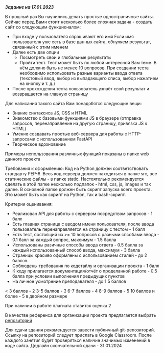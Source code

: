 **_Задание на 17.01.2023_**

В прошлый раз Вы научились делать простые одностраничные сайты. Сейчас перед Вами стоит несколько более сложная задача - создать сайт со следующим функционалом:

- При входе у пользователя спрашивают его имя
  Если имя пользователя уже есть в базе данных сайта, обнуляем результат, связанный с этим именем
- Далее есть две опции
  - Посмотреть свои и глобальные результаты
  - Пройти тест. Тест может быть по любой интересной Вам теме. В нём должно быть не менее 10 вопросов. При создании теста необходимо использовать разные варианты ввода ответа (текстовый ввод, выбор из выпадающего списа, выбор нажатием на кнопку и т. д.)
- После прохождения теста пользователь узнаёт свой результат и возвращается на главную страницу

Для написания такого сайта Вам понадобятся следующие вещи:

- Знание синтаксиса JS, CSS и HTML
- Знакомство с базовыми функциями JS в браузере (отправка запросов, перенаправление на другую страницу, привязка JS к HTML)
- Умение создавать простые веб-сервера для работы с HTTP-запросами с использованием FastAPI
- Творческое вдохновение

Примеры использования различных функций показаны в папке web данного проекта

Требования к оформлению:
Код на Python должен соответствовать стандарту PEP-8. Весь код сервера должен находиться в папке src, все статические файлы - в папке static. Настоятельно рекомендуется сделать в этой папке несколько подпапок - html, css, js, images и так далее. В основной папке должен быть скрипт запуска всего проекта. Это может быть как скрипт на Python, так и bash-скрипт.

Критерии оценивания:

- Реализован API для работы с сервером посредством запросов - 1 балл
- Есть главная страница с вводом имени пользователя, после ввода пользователь перенаправляется на страницу с тестом - 1 балл
- Есть тест, состоящий из >= 10 вопросов с разными спсобами ввода - 0.1 балл за каждый вопрос, максимум - 1.5 балла
- Использованы разичные способы ввода ответа - 0.5 балла за каждый использованный способ ввода, максимум - 3 балла
- Страницы красиво оформлены с использованием стилей - до 2 баллов
- Соблюдены требования по кодстайлу и организации проекта - 1 балл
- К коду прилагается документация/отчёт о проделанной работе - 0.5 балла при условии выполнения предыдущих пунктов
- На личное усмотрение преподавателя - до 1.5 баллов

< 3 баллов - 2
3-5 баллов - 3
6-7 баллов - 4
8-9 баллов - 5
10 баллов и более - 5 в двойном размере

При наличии в работе плагиата ставится оценка 2

В качестве референса для организации проекта предлагается выбрать [репозиторий](https://github.com/LumbaBalumba/sample-fastapi-project)

Для сдачи здания рекомендуется завести публичный git-репозиторий. Ссылку на репозиторий следует прислать в Google Classroom. После каждого занятия будет проверяться наличие значимых изменений в коде сайта. Дедлайн окончательной сдачи - 31.01.2024
